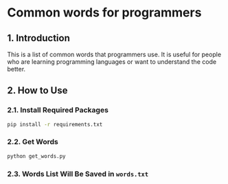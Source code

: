 # Common words for programmers

## 1. Introduction
This is a list of common words that programmers use. It is useful for people who are learning programming languages or want to understand the code better.

## 2. How to Use

### 2.1. Install Required Packages
```bash
pip install -r requirements.txt
```

### 2.2. Get Words
```bash
python get_words.py
```

### 2.3. Words List Will Be Saved in `words.txt`